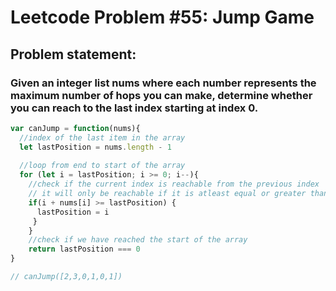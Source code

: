 # Leetcode Problem #55: Jump Game

## Problem statement:

### Given an integer list nums where each number represents the maximum number of hops you can make, determine whether you can reach to the last index starting at index 0.



```javascript
var canJump = function(nums){ 
  //index of the last item in the array
  let lastPosition = nums.length - 1
  
  //loop from end to start of the array
  for (let i = lastPosition; i >= 0; i--){
    //check if the current index is reachable from the previous index
    // it will only be reachable if it is atleast equal or greater than the current index
    if(i + nums[i] >= lastPosition) {
      lastPosition = i
     }
    }
    //check if we have reached the start of the array
    return lastPosition === 0
}

// canJump([2,3,0,1,0,1])
```
